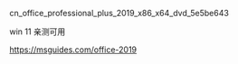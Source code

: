 cn_office_professional_plus_2019_x86_x64_dvd_5e5be643

win 11 亲测可用

https://msguides.com/office-2019
